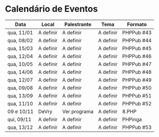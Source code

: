 Calendário de Eventos
=====================


| Data       	| Local     	| Palestrante 	| Tema      	| Formato                   	|
|------------	|-----------	|-------------	|-----------	|---------------------------	|
| qua, 11/01 	| A definir 	| A definir   	| A definir 	| PHPPub #43                 	|
| qua, 08/02 	| A definir 	| A definir   	| A definir 	| PHPPub #44                 	|
| qua, 15/03 	| A definir 	| A definir   	| A definir 	| PHPPub #45                 	|
| qua, 12/04 	| A definir 	| A definir   	| A definir 	| PHPPub #46                 	|
| qua, 10/05 	| A definir 	| A definir   	| A definir 	| PHPPub #47                 	|
| qua, 14/06 	| A definir 	| A definir   	| A definir 	| PHPPub #48                 	|
| qua, 12/07 	| A definir 	| A definir   	| A definir 	| PHPPub #49                 	|
| qua, 09/08 	| A definir 	| A definir   	| A definir 	| PHPPub #50                 	|
| qua, 13/09 	| A definir 	| A definir   	| A definir 	| PHPPub #51                 	|
| qua, 11/10 	| A definir 	| A definir   	| A definir 	| PHPPub #52                 	|
| 09 e 10/11    | DeVry 	| Ver programa 	| A definir 	| 8.PHP                     	|
| qui, 09/11  	| A definir 	| A definir   	| A definir 	| PHPinga                    	|
| qua, 13/12 	| A definir 	| A definir   	| A definir 	| PHPPub #53                 	|
